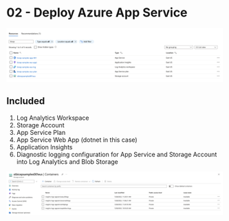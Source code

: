 # 02 - Deploy Azure App Service

![Azure App Service Deployment](images/02-deploy-azure-appservice.png)

## Included

1. Log Analytics Workspace
2. Storage Account
3. App Service Plan
4. App Service Web App (dotnet in this case)
5. Application Insights
6. Diagnostic logging configuration for App Service and Storage Account into Log Analytics and Blob Storage

![Azure App Service Logs stored into blob](images/azure-appservice-logs-into-blob.png)

